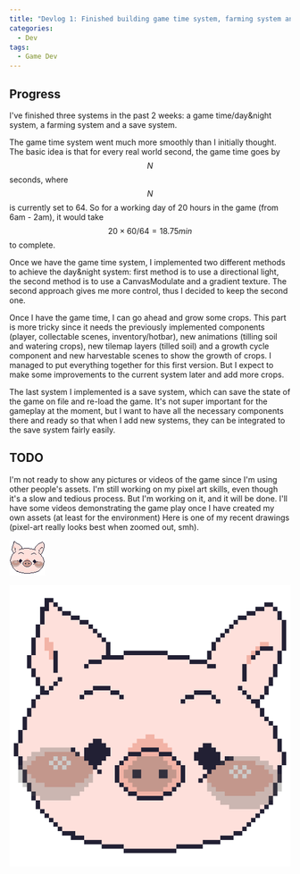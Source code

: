 ```yaml
---
title: "Devlog 1: Finished building game time system, farming system and save system"
categories:
  - Dev
tags:
  - Game Dev
---
```


## Progress
I've finished three systems in the past 2 weeks: a game time/day&night system, a farming system and a save system.

The game time system went much more smoothly than I initially thought. The basic
idea is that for every real world second, the game time goes by $$N$$ seconds,
where $$N$$ is currently set to 64. So for a working day of 20 hours in the game (from 6am - 2am), it would take $$20 \times 60/64 = 18.75 min$$ to complete.

Once we have the game time system, I implemented two different methods to achieve the day&night system: first method is to use a directional light, the second method is to use a CanvasModulate and a gradient texture. The second approach gives me more control, thus I decided to keep the second one.

Once I have the game time, I can go ahead and grow some crops. This part is more
tricky since it needs the previously implemented components (player, collectable scenes, inventory/hotbar), new animations (tilling soil and watering crops), new tilemap layers (tilled soil) and a growth cycle component and new harvestable scenes to show the growth of crops. I managed to put everything together for this first version. But I expect to make some improvements to the current system later and add more crops.

The last system I implemented is a save system, which can save the state of the
game on file and re-load the game. It's not super important for the gameplay at
the moment, but I want to have all the necessary components there and ready so
that when I add new systems, they can be integrated to the save system fairly
easily.

## TODO
I'm not ready to show any pictures or videos of the game since I'm using other
people's assets. I'm still working on my pixel art skills, even though it's a slow and
tedious process. But I'm working on it, and it will be done. I'll have some
videos demonstrating the game play once I have created my own assets (at least for the
environment) Here is one of my recent drawings (pixel-art really looks best when zoomed out, smh).

![juju](https://raw.githubusercontent.com/imkaywu/pixel-art-practice/main/0006_juju.png)

<div class="img_row">
    <img class="col two" src="https://raw.githubusercontent.com/imkaywu/pixel-art-practice/main/0006_juju_x10.png" alt="" title="juju"/>
</div>
